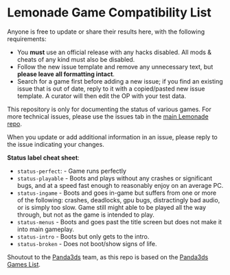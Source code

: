 # Lemonade Game Compatibility List

Anyone is free to update or share their results here, with the following requirements:
- You **must** use an official release with any hacks disabled. All mods & cheats of any kind must also be disabled.
- Follow the new issue template and remove any unnecessary text, but **please leave all formatting intact**.
- Search for a game first before adding a new issue; if you find an existing issue that is out of date, reply to it with a copied/pasted new issue template. A curator will then edit the OP with your test data.

This repository is only for documenting the status of various games. For more technical issues, please use the issues tab in the [main Lemonade repo](https://github.com/Lemonade-emu/Lemonade/).

When you update or add additional information in an issue, please reply to the issue indicating your changes.

**Status label cheat sheet**:
- `status-perfect`: - Game runs perfectly
- `status-playable` - Boots and plays without any crashes or significant bugs, and at a speed fast enough to reasonably enjoy on an average PC. 
- `status-ingame` - Boots and goes in-game but suffers from one or more of the following: crashes, deadlocks, gpu bugs, distractingly bad audio, or is simply too slow. Game still might able to be played all the way through, but not as the game is intended to play.
- `status-menus` - Boots and goes past the title screen but does not make it into main gameplay.
- `status-intro` - Boots but only gets to the intro.
- `status-broken` - Does not boot/show signs of life.

Shoutout to the [Panda3ds](https://github.com/wheremyfoodat/Panda3DS) team, as this repo is based on the [Panda3ds Games List](https://github.com/Panda3DS-emu/Panda3DS-Games-List).
